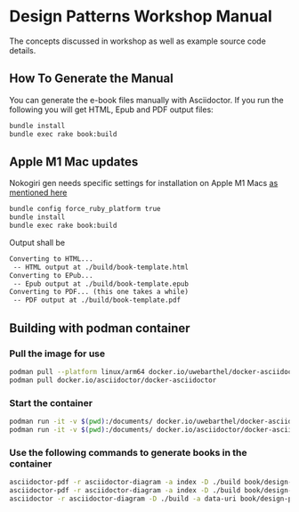 # Design Patterns Workshop Manual

The concepts discussed in workshop as well as example source code details.

## How To Generate the Manual

You can generate the e-book files manually with Asciidoctor.
If you run the following you will get HTML, Epub and PDF output files:

```bash
bundle install
bundle exec rake book:build
```

## Apple M1 Mac updates

Nokogiri gen needs specific settings for installation on Apple M1 Macs [as mentioned here](https://www.jvt.me/posts/2022/05/01/nokogiri-m1-mac/)

```bash
bundle config force_ruby_platform true
bundle install
bundle exec rake book:build
```

Output shall be

```txt
Converting to HTML...
 -- HTML output at ./build/book-template.html
Converting to EPub...
 -- Epub output at ./build/book-template.epub
Converting to PDF... (this one takes a while)
 -- PDF output at ./build/book-template.pdf
```

## Building with podman container

### Pull the image for use

```bash
podman pull --platform linux/arm64 docker.io/uwebarthel/docker-asciidoctor # Apple M1 arm64
podman pull docker.io/asciidoctor/docker-asciidoctor
```

### Start the container

```bash
podman run -it -v $(pwd):/documents/ docker.io/uwebarthel/docker-asciidoctor # Apple M1 arm64
podman run -it -v $(pwd):/documents/ docker.io/asciidoctor/docker-asciidoctor
```

### Use the following commands to generate books in the container

```bash
asciidoctor-pdf -r asciidoctor-diagram -a index -D ./build book/design-patterns-workshop.adoc 
asciidoctor-pdf -r asciidoctor-diagram -a index -D ./build book/design-patterns-workshop.adoc 
asciidoctor -r asciidoctor-diagram -D ./build -a data-uri book/design-patterns-workshop.adoc 
```
